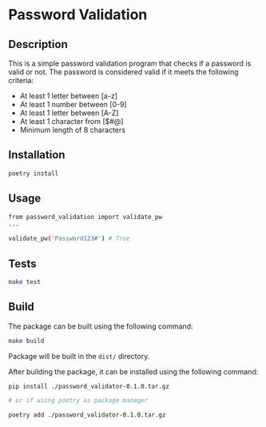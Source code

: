 # Password Validation

## Description

This is a simple password validation program that checks if a password is valid or not. The password is considered valid if it meets the following criteria:

- At least 1 letter between [a-z]
- At least 1 number between [0-9]
- At least 1 letter between [A-Z]
- At least 1 character from [$#@]
- Minimum length of 8 characters

## Installation

```bash
poetry install
```

## Usage

```bash
from password_validation import validate_pw
...

validate_pw('Password123#') # True
```

## Tests

```bash
make test
```

## Build

The package can be built using the following command:

```bash
make build
```

Package will be built in the `dist/` directory.

After building the package, it can be installed using the following command:

```bash
pip install ./password_validator-0.1.0.tar.gz

# or if using poetry as package manager

poetry add ./password_validator-0.1.0.tar.gz
```
